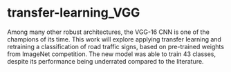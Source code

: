 # transfer-learning_VGG
Among many other robust architectures, the VGG-16 CNN is one of the champions of its time. This work will explore applying transfer learning and retraining a classification of road traffic signs, based on pre-trained weights from ImageNet competition. The new model was able to train 43 classes, despite its performance being underrated compared to the literature.
